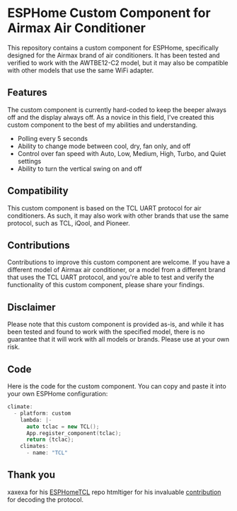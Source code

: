 # ESPHome Custom Component for Airmax Air Conditioner

This repository contains a custom component for ESPHome, specifically designed for the Airmax brand of air conditioners. It has been tested and verified to work with the AWTBE12-C2 model, but it may also be compatible with other models that use the same WiFi adapter.

## Features

The custom component is currently hard-coded to keep the beeper always off and the display always off. As a novice in this field, I've created this custom component to the best of my abilities and understanding.

- Polling every 5 seconds
- Ability to change mode between cool, dry, fan only, and off
- Control over fan speed with Auto, Low, Medium, High, Turbo, and Quiet settings
- Ability to turn the vertical swing on and off

## Compatibility

This custom component is based on the TCL UART protocol for air conditioners. As such, it may also work with other brands that use the same protocol, such as TCL, iQool, and Pioneer.

## Contributions

Contributions to improve this custom component are welcome. If you have a different model of Airmax air conditioner, or a model from a different brand that uses the TCL UART protocol, and you're able to test and verify the functionality of this custom component, please share your findings.

## Disclaimer

Please note that this custom component is provided as-is, and while it has been tested and found to work with the specified model, there is no guarantee that it will work with all models or brands. Please use at your own risk.

## Code

Here is the code for the custom component. You can copy and paste it into your own ESPHome configuration:

```cpp
climate:
  - platform: custom
    lambda: |-
      auto tclac = new TCL();
      App.register_component(tclac);
      return {tclac};
    climates:
      - name: "TCL"    
  ```
      
## Thank you

xaxexa for his [ESPHomeTCL](https://github.com/xaxexa/ESPHome-TCLAC) repo
htmltiger for his invaluable [contribution](https://github.com/htmltiger/tcl-electriq-split-ac) for decoding the protocol. 
